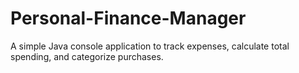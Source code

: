 # Personal-Finance-Manager
A simple Java console application to track expenses, calculate total spending, and categorize purchases. 
